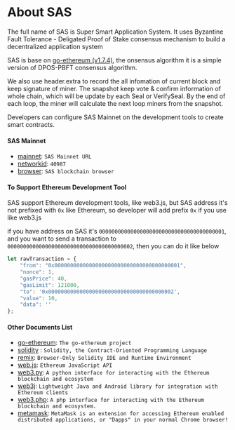 # About SAS

The full name of SAS is Super Smart Application System. It uses Byzantine Fault Tolerance - Deligated Proof of Stake consensus mechanism to build a decentralized application system

SAS is base on [go-ethereum (v1.7.4)](https://github.com/ethereum/go-ethereum), the onsensus algorithm it is a simple version of DPOS-PBFT consensus algorithm.

We also use header.extra to record the all infomation of current block and keep signature of miner. The snapshot keep vote & confirm information of whole chain, which will be update by each Seal or VerifySeal. By the end of each loop, the miner will calculate the next loop miners from the snapshot.

Developers can configure SAS Mainnet on the development tools to create smart contracts.

#### SAS Mainnet
* [mainnet](https://www.sasmainnet.com): `SAS Mainnet URL`
* [networkid](): `40987`
* [browser](http://www.sasscan.com): `SAS blockchain browser`

#### To Support Ethereum Development Tool

SAS support Ethereum development tools, like web3.js, but SAS address it's not prefixed with `0x` like Ethereum, so developer will add prefix `0x` if you use like web3.js

if you have address on SAS it's `0000000000000000000000000000000000000001`, and you want to send a transaction to `0000000000000000000000000000000000000002`, then you can do it like below

```javascript
let rawTransaction = {
    "from": "0x0000000000000000000000000000000000000001",
    "nonce": 1,
    "gasPrice": 40,
    "gasLimit": 121000,
    "to": '0x0000000000000000000000000000000000000002',
    "value": 10,
    "data": ''
}; 
```

#### Other Documents List

* [go-ethereum](https://github.com/ethereum/go-ethereum): `The go-ethereum project `
* [solidity](https://github.com/ethereum/solidity)  : `Solidity, the Contract-Oriented Programming Language`
* [remix](https://github.com/ethereum/remix-ide): `Browser-Only Solidity IDE and Runtime Environment`
* [web.js](https://github.com/ethereum/web3.js): `Ethereum JavaScript API`
* [web3.py](https://github.com/ethereum/web3.py): `A python interface for interacting with the Ethereum blockchain and ecosystem`
* [web3j](https://github.com/ethereum/web3.py): `Lightweight Java and Android library for integration with Ethereum clients`
* [web3.php](https://github.com/sc0Vu/web3.php): `A php interface for interacting with the Ethereum blockchain and ecosystem.`
* [metamask](https://metamask.io/): `MetaMask is an extension for accessing Ethereum enabled distributed applications, or "Dapps" in your normal Chrome browser!`